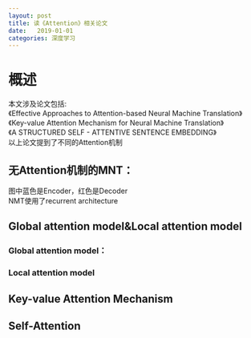 ```yaml
---
layout: post
title: 读《Attention》相关论文
date:   2019-01-01
categories: 深度学习
---
```

# 概述  
本文涉及论文包括:    
《Effective Approaches to Attention-based Neural Machine Translation》  
《Key-value Attention Mechanism for Neural Machine Translation》  
《A STRUCTURED SELF - ATTENTIVE SENTENCE EMBEDDING》  
以上论文提到了不同的Attention机制  

## 无Attention机制的MNT：    
图中蓝色是Encoder，红色是Decoder    
NMT使用了recurrent architecture  
## Global attention model&Local attention model  




### Global attention model：  

### Local attention model  


## Key-value Attention Mechanism  
## Self-Attention  

